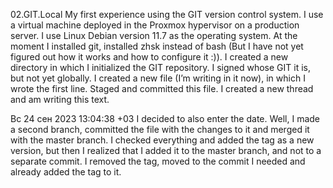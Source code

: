 02.GIT.Local 
My first experience using the GIT version control system.
I use a virtual machine deployed in the Proxmox hypervisor on a production server.
I use Linux Debian version 11.7 as the operating system.
At the moment I installed git, installed zhsk instead of bash (But I have not yet figured out how it
works and how to configure it :)). I created a new directory in which I initialized the GIT repository.
I signed whose GIT it is, but not yet globally. I created a new file (I’m writing in it now), in which
I wrote the first line. Staged and committed this file. I created a new thread and am writing this text.

Вс 24 сен 2023 13:04:38 +03
I decided to also enter the date. Well, I made a second branch, committed the file with the changes 
to it and merged it with the master branch. I checked everything and added the tag as a new version, 
but then I realized that I added it to the master branch, and not to a separate commit. 
I removed the tag, moved to the commit I needed and already added the tag to it.
